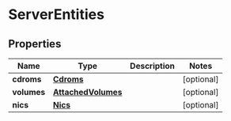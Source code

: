 # ServerEntities

## Properties
| Name | Type | Description | Notes |
| ------------ | ------------- | ------------- | ------------- |
| **cdroms** | [**Cdroms**](Cdroms.md) |  | [optional]  |
| **volumes** | [**AttachedVolumes**](AttachedVolumes.md) |  | [optional]  |
| **nics** | [**Nics**](Nics.md) |  | [optional]  |


